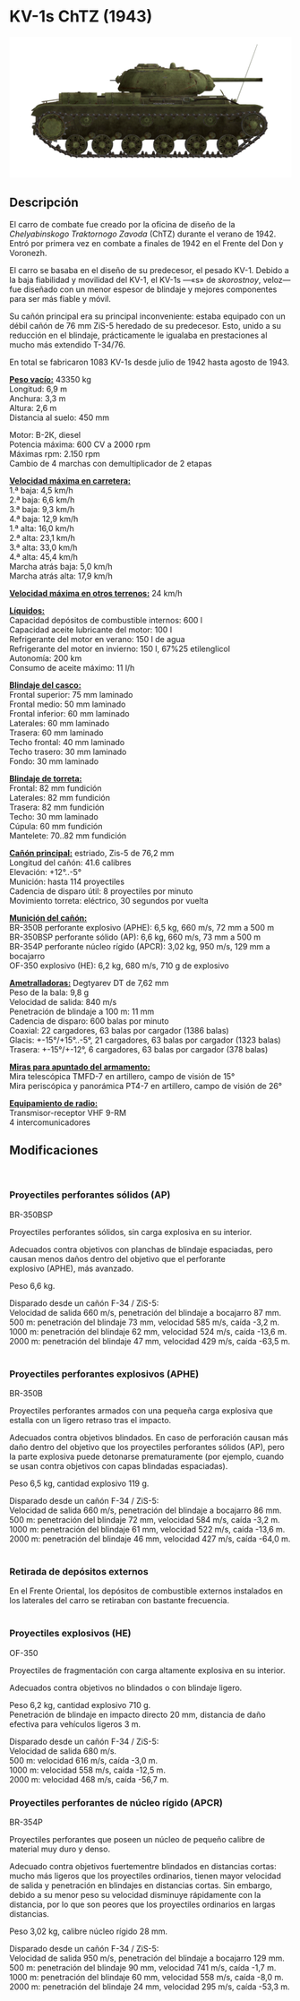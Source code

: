 # KV-1s ChTZ (1943)  
  
![kv1s](../images/kv1s.png)  
  
## Descripción  
  
El carro de combate fue creado por la oficina de diseño de la <i>Chelyabinskogo Traktornogo Zavoda</i> (ChTZ) durante el verano de 1942. Entró por primera vez en combate a finales de 1942 en el Frente del Don y Voronezh.  
  
El carro se basaba en el diseño de su predecesor, el pesado KV-1. Debido a la baja fiabilidad y movilidad del KV-1, el KV-1s —«s» de <i>skorostnoy</i>, veloz— fue diseñado con un menor espesor de blindaje y mejores componentes para ser más fiable y móvil.  
  
Su cañón principal era su principal inconveniente: estaba equipado con un débil cañón de 76 mm ZiS-5 heredado de su predecesor. Esto, unido a su reducción en el blindaje, prácticamente le igualaba en prestaciones al mucho más extendido T-34/76.  
  
En total se fabricaron 1083 KV-1s desde julio de 1942 hasta agosto de 1943.  
  
<b><u>Peso vacío:</u></b> 43350 kg  
Longitud: 6,9 m  
Anchura: 3,3 m  
Altura: 2,6 m  
Distancia al suelo: 450 mm  
  
Motor: В-2К, diesel  
Potencia máxima: 600 CV a 2000 rpm  
Máximas rpm: 2.150 rpm  
Cambio de 4 marchas con demultiplicador de 2 etapas  
  
<b><u>Velocidad máxima en carretera:</u></b>  
1.ª baja: 4,5 km/h  
2.ª baja: 6,6 km/h  
3.ª baja: 9,3 km/h  
4.ª baja: 12,9 km/h  
1.ª alta: 16,0 km/h  
2.ª alta: 23,1 km/h  
3.ª alta: 33,0 km/h  
4.ª alta: 45,4 km/h  
Marcha atrás baja: 5,0 km/h  
Marcha atrás alta: 17,9 km/h  
  
<b><u>Velocidad máxima en otros terrenos:</u></b> 24 km/h  
  
<b><u>Líquidos:</u></b>  
Capacidad depósitos de combustible internos: 600 l  
Capacidad aceite lubricante del motor: 100 l  
Refrigerante del motor en verano: 150 l de agua  
Refrigerante del motor en invierno: 150 l, 67%25 etilenglicol  
Autonomía: 200 km  
Consumo de aceite máximo: 11 l/h  
  
<b><u>Blindaje del casco:</u></b>  
Frontal superior: 75 mm laminado  
Frontal medio: 50 mm laminado  
Frontal inferior: 60 mm laminado  
Laterales: 60 mm laminado  
Trasera: 60 mm laminado  
Techo frontal: 40 mm laminado  
Techo trasero: 30 mm laminado  
Fondo: 30 mm laminado  
  
<b><u>Blindaje de torreta:</u></b>  
Frontal: 82 mm fundición  
Laterales: 82 mm fundición  
Trasera: 82 mm fundición  
Techo: 30 mm laminado  
Cúpula: 60 mm fundición  
Mantelete: 70..82 mm fundición  
  
<b><u>Cañón principal:</u></b> estriado, Zis-5 de 76,2 mm  
Longitud del cañón: 41.6 calibres  
Elevación: +12°..-5°  
Munición: hasta 114 proyectiles  
Cadencia de disparo útil: 8 proyectiles por minuto  
Movimiento torreta: eléctrico, 30 segundos por vuelta  
  
<b><u>Munición del cañón:</u></b>  
BR-350B perforante explosivo (APHE): 6,5 kg, 660 m/s, 72 mm a 500 m  
BR-350BSP perforante sólido (AP): 6,6 kg, 660 m/s, 73 mm a 500 m  
BR-354P perforante núcleo rígido (APCR): 3,02 kg, 950 m/s, 129 mm a bocajarro  
OF-350 explosivo (HE): 6,2 kg, 680 m/s, 710 g de explosivo  
  
<b><u>Ametralladoras:</u></b> Degtyarev DT de 7,62 mm  
Peso de la bala: 9,8 g  
Velocidad de salida: 840 m/s  
Penetración de blindaje a 100 m: 11 mm  
Cadencia de disparo: 600 balas por minuto  
Coaxial: 22 cargadores, 63 balas por cargador (1386 balas)  
Glacis: +-15°/+15°..-5°, 21 cargadores, 63 balas por cargador (1323 balas)  
Trasera: +-15°/+-12°, 6 cargadores, 63 balas por cargador (378 balas)  
  
<b><u>Miras para apuntado del armamento:</u></b>  
Mira telescópica TMFD-7 en artillero, campo de visión de 15°  
Mira periscópica y panorámica PT4-7 en artillero, campo de visión de 26°  
  
<b><u>Equipamiento de radio:</u></b>  
Transmisor-receptor VHF 9-RM  
4 intercomunicadores  
  
  
## Modificaciones  
  ﻿
  
### Proyectiles perforantes sólidos (AP)  
  
BR-350BSP  
  
Proyectiles perforantes sólidos, sin carga explosiva en su interior.  
  
Adecuados contra objetivos con planchas de blindaje espaciadas, pero causan menos daños dentro del objetivo que el perforante explosivo (APHE), más avanzado.  
  
Peso 6,6 kg.  
  
Disparado desde un cañón F-34 / ZiS-5:  
Velocidad de salida 660 m/s, penetración del blindaje a bocajarro 87 mm.  
500 m: penetración del blindaje 73 mm, velocidad 585 m/s, caída -3,2 m.  
1000 m: penetración del blindaje 62 mm, velocidad 524 m/s, caída -13,6 m.  
2000 m: penetración del blindaje 47 mm, velocidad 429 m/s, caída -63,5 m.  ﻿
  
### Proyectiles perforantes explosivos (APHE)  
  
BR-350B  
  
Proyectiles perforantes armados con una pequeña carga explosiva que estalla con un ligero retraso tras el impacto.  
  
Adecuados contra objetivos blindados. En caso de perforación causan más daño dentro del objetivo que los proyectiles perforantes sólidos (AP), pero la parte explosiva puede detonarse prematuramente (por ejemplo, cuando se usan contra objetivos con capas blindadas espaciadas).  
  
Peso 6,5 kg, cantidad explosivo 119 g.  
  
Disparado desde un cañón F-34 / ZiS-5:  
Velocidad de salida 660 m/s, penetración del blindaje a bocajarro 86 mm.  
500 m: penetración del blindaje 72 mm, velocidad 584 m/s, caída -3,2 m.  
1000 m: penetración del blindaje 61 mm, velocidad 522 m/s, caída -13,6 m.  
2000 m: penetración del blindaje 46 mm, velocidad 427 m/s, caída -64,0 m.  ﻿
  
### Retirada de depósitos externos  
  
En el Frente Oriental, los depósitos de combustible externos instalados en los laterales del carro se retiraban con bastante frecuencia.  
  ﻿
  
### Proyectiles explosivos (HE)  
  
OF-350  
  
Proyectiles de fragmentación con carga altamente explosiva en su interior.  
  
Adecuados contra objetivos no blindados o con blindaje ligero.  
  
Peso 6,2 kg, cantidad explosivo 710 g.  
Penetración de blindaje en impacto directo 20 mm, distancia de daño efectiva para vehículos ligeros 3 m.  
  
Disparado desde un cañón F-34 / ZiS-5:  
Velocidad de salida 680 m/s.  
500 m: velocidad 616 m/s, caída -3,0 m.  
1000 m: velocidad 558 m/s, caída -12,5 m.  
2000 m: velocidad 468 m/s, caída -56,7 m.  ﻿
  
### Proyectiles perforantes de núcleo rígido (APCR)  
  
BR-354P  
  
Proyectiles perforantes que poseen un núcleo de pequeño calibre de material muy duro y denso.  
  
Adecuado contra objetivos fuertementre blindados en distancias cortas: mucho más ligeros que los proyectiles ordinarios, tienen mayor velocidad de salida y penetración en blindajes en distancias cortas. Sin embargo, debido a su menor peso su velocidad disminuye rápidamente con la distancia, por lo que son peores que los proyectiles ordinarios en largas distancias.  
  
Peso 3,02 kg, calibre núcleo rígido 28 mm.  
  
Disparado desde un cañón F-34 / ZiS-5:  
Velocidad de salida 950 m/s, penetración del blindaje a bocajarro 129 mm.  
500 m: penetración del blindaje 90 mm, velocidad 741 m/s, caída -1,7 m.  
1000 m: penetración del blindaje 60 mm, velocidad 558 m/s, caída -8,0 m.  
2000 m: penetración del blindaje 24 mm, velocidad 295 m/s, caída -53,3 m.  